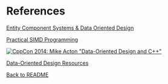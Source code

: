 # References

[Entity Component Systems &  Data Oriented Design](https://aras-p.info/texts/files/2018Academy%20-%20ECS-DoD.pdf)

[Practical SIMD Programming](http://www.cs.uu.nl/docs/vakken/magr/2017-2018/files/SIMD%20Tutorial.pdf)

[![CppCon 2014: Mike Acton "Data-Oriented Design and C++"](http://img.youtube.com/vi/rX0ItVEVjHc/0.jpg)](http://www.youtube.com/watch?v=rX0ItVEVjHc)

[Data-Oriented Design Resources](https://github.com/dbartolini/data-oriented-design#code-examples)

[Back to README](../README.md)